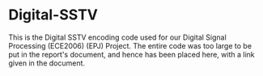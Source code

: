 # Digital-SSTV

This is the Digital SSTV encoding code used for our Digital Signal Processing (ECE2006) (EPJ) Project.
The entire code was too large to be put in the report's document, and hence has been placed here, with a link given in the document.
